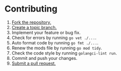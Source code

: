# Contributing

1. [Fork the repository.][fork]
2. [Create a topic branch.][branch]
3. Implement your feature or bug fix.
4. Check for errors by running `go vet ./...`.
5. Auto format code by running `go fmt ./...`.
6. Renew the mods file by running `go mod tidy`.
7. Check the code style by running `golangci-lint run`.
9. Commit and push your changes.
10. [Submit a pull request.][pr]

[fork]: http://help.github.com/fork-a-repo/
[branch]: https://help.github.com/en/github/collaborating-with-issues-and-pull-requests/about-branches
[pr]: https://help.github.com/en/github/collaborating-with-issues-and-pull-requests/about-pull-requests